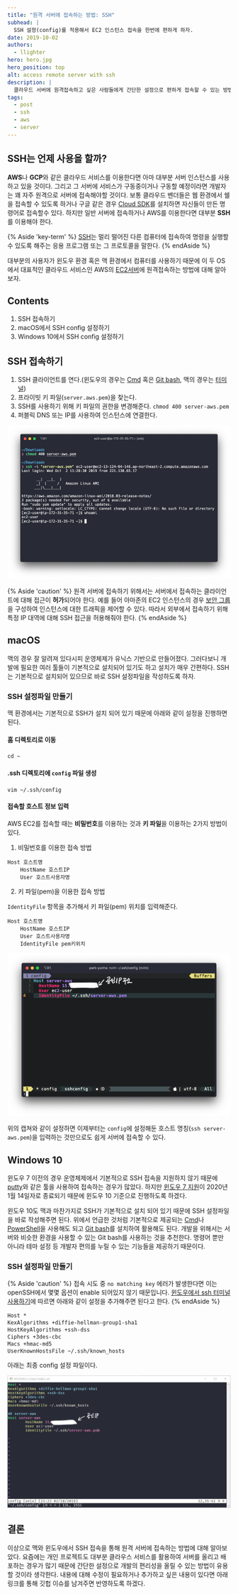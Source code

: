 ```yaml
---
title: "원격 서버에 접속하는 방법: SSH"
subhead: |
  SSH 설정(config)를 적용해서 EC2 인스턴스 접속을 한번에 편하게 하자.
date: 2019-10-02
authors:
  - llighter
hero: hero.jpg
hero_position: top
alt: access remote server with ssh
description: |
  클라우드 서버에 원격접속하고 싶은 사람들에게 간단한 설정으로 편하게 접속할 수 있는 방법을 알려준다.
tags:
  - post
  - ssh
  - aws
  - server
---
```


## SSH는 언제 사용을 할까?

**AWS**나 **GCP**와 같은 클라우드 서비스를 이용한다면 아마 대부분 서버 인스턴스를 사용하고 있을 것이다. 그리고 그 서버에 서비스가 구동중이거나 구동할 예정이라면 개발자는 꽤 자주 원격으로 서버에 접속해야할 것이다. 보통 클라우드 벤더들은 웹 환경에서 쉘을 접속할 수 있도록 하거나 구글 같은 경우 [Cloud SDK](https://cloud.google.com/sdk/?hl=ko)를 설치하면 자신들이 만든 명령어로 접속할수 있다. 하지만 일반 서버에 접속하거나 AWS를 이용한다면 대부분 **SSH**를 이용해야 한다.

{% Aside 'key-term' %}
[SSH](https://ko.wikipedia.org/wiki/시큐어_셸)는 멀리 떨어진 다른 컴퓨터에 접속하여 명령을 실행할수 있도록 해주는 응용 프로그램 또는 그 프로토콜을 말한다.
{% endAside %}

대부분의 사용자가 윈도우 환경 혹은 맥 환경에서 컴퓨터를 사용하기 때문에 이 두 OS에서 대표적인 클라우드 서비스인 AWS의 [EC2서버](https://aws.amazon.com/ko/ec2/)에 원격접속하는 방법에 대해 알아보자.

## Contents

1. SSH 접속하기
2. macOS에서 SSH config 설정하기
3. Windows 10에서  SSH config 설정하기

## SSH 접속하기

1. SSH 클라이언트를 연다.(윈도우의 경우는 [Cmd](https://ko.wikipedia.org/wiki/Cmd.exe) 혹은 [Git bash](https://gitforwindows.org), 맥의 경우는 [터미널](https://support.apple.com/ko-kr/guide/terminal/welcome/mac))
2. 프라이빗 키 파일(`server.aws.pem`)을 찾는다.
3. SSH를 사용하기 위해 키 파일의 권한을 변경해준다.
`chmod 400 server-aws.pem`
4. 퍼블릭 DNS 또는 IP를 사용하여 인스턴스에 연결한다.

![image](access-ssh.png)

{% Aside 'caution' %}
원격 서버에 접속하기 위해서는 서버에서 접속하는 클라이언트에 대해 접근이 **허가**되어야 한다. 예를 들어 아마존의 EC2 인스턴스의 경우 [보안 그룹](https://docs.aws.amazon.com/ko_kr/AWSEC2/latest/UserGuide/using-network-security.html)을 구성하여 인스턴스에 대한 트래픽을 제어할 수 있다. 따라서 외부에서 접속하기 위해 특정 IP 대역에 대해 SSH 접근을 허용해줘야 한다.
{% endAside %}

## macOS

맥의 경우 잘 알려져 있다시피 운영체제가 유닉스 기반으로 만들어졌다. 그러다보니 개발에 필요한 여러 툴들이 기본적으로 설치되어 있기도 하고 설치가 매우 간편하다. SSH는 기본적으로 설치되어 있으므로 바로 SSH 설정파일을 작성하도록 하자.

### SSH 설정파일 만들기

맥 환경에서는 기본적으로 SSH가 설치 되어 있기 때문에 아래와 같이 설정을 진행하면 된다.

#### 홈 디렉토리로 이동

`cd ~`

#### .ssh 디렉토리에 `config` 파일 생성

`vim ~/.ssh/config`

#### 접속할 호스트 정보 입력

AWS EC2를 접속할 때는 **비밀번호**를 이용하는 것과 **키 파일**을 이용하는 2가지 방법이 있다.

1. 비밀번호를 이용한 접속 방법

```vim
Host 호스트명
    HostName 호스트IP
    User 호스트사용자명
```

2. 키 파일(pem)을 이용한 접속 방법

`IdentityFile` 항목을 추가해서 키 파일(pem) 위치를 입력해준다.

```vim
Host 호스트명
    HostName 호스트IP
    User 호스트사용자명
    IdentityFile pem키위치
```

![image](ssh-config.png)

위의 캡쳐와 같이 설정하면 이제부터는 `config`에 설정해둔 호스트 명칭(`ssh server-aws.pem`)을 입력하는 것만으로도 쉽게 서버에 접속할 수 있다.

## Windows 10

윈도우 7 이전의 경우 운영체제에서 기본적으로 SSH 접속을 지원하지 않기 때문에 [putty](https://www.putty.org/)와 같은 툴을 사용하여 접속하는 경우가 많았다. 하지만 [윈도우 7 지원](https://support.microsoft.com/ko-kr/help/4057281/windows-7-support-will-end-on-january-14-2020)이 2020년 1월 14일자로 종료되기 때문에 윈도우 10 기준으로 진행하도록 하겠다.

윈도우 10도 맥과 마찬가지로 SSH가 기본적으로 설치 되어 있기 때문에 SSH 설정파일을 바로 작성해주면 된다. 위에서 언급한 것처럼 기본적으로 제공되는 [Cmd](https://ko.wikipedia.org/wiki/Cmd.exe)나 [PowerShell](https://docs.microsoft.com/ko-kr/powershell/scripting/getting-started/getting-started-with-windows-powershell?view=powershell-6)을 사용해도 되고 [Git bash](https://gitforwindows.org)를 설치하여 활용해도 된다. 개발을 위해서는 서버와 비슷한 환경을 사용할 수 있는 Git bash를 사용하는 것을 추천한다. 명령어 뿐만 아니라 테마 설정 등 개발자 편의를 누릴 수 있는 기능들을 제공하기 때문이다.

### SSH 설정파일 만들기

{% Aside 'caution' %}
접속 시도 중 `no matching key` 에러가 발생한다면 이는 openSSH에서 몇몇 옵션이 enable 되어있지 않기 때문입니다. [윈도우에서 ssh 터미널 사용하기](https://jojoldu.tistory.com/427)에 따르면 아래와 같이 설정을 추가해주면 된다고 한다.
{% endAside %}

```vim
Host *
KexAlgorithms +diffie-hellman-group1-sha1
HostKeyAlgorithms +ssh-dss
Ciphers +3des-cbc
Macs +hmac-md5
UserKnownHostsFile ~/.ssh/known_hosts
```

아래는 최종 config 설정 파일이다.

![image](ssh-config-win10.png)

## 결론

이상으로 맥와 윈도우에서 SSH 접속을 통해 원격 서버에 접속하는 방법에 대해 알아보았다. 요즘에는 개인 프로젝트도 대부분 클라우스 서비스를 활용하여 서버를 올리고 배포하는 경우가 많기 때문에 간단한 설정으로 개발의 편리성을 올릴 수 있는 방법이 유용할 것이라 생각한다. 내용에 대해 수정이 필요하거나 추가하고 싶은 내용이 있다면 아래 링크를 통해 깃헙 이슈를 남겨주면 반영하도록 하겠다.



